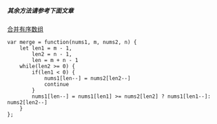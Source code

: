 <!--
 * @Author: nanyang.yang
 * @Date: 2020-06-30 11:02:28
 * @LastEditors: nanyang.yang
 * @LastEditTime: 2021-02-12 18:34:02
 * @Descripttion: 
-->
##### 其余方法请参考下面文章

[合并有序数组](https://github.com/sisterAn/JavaScript-Algorithms/issues/3)

```
var merge = function(nums1, m, nums2, n) {
    let len1 = m - 1,
        len2 = n - 1,
        len = m + n - 1
    while(len2 >= 0) {
        if(len1 < 0) {
            nums1[len--] = nums2[len2--]
            continue
        }
        nums1[len--] = nums1[len1] >= nums2[len2] ? nums1[len1--]: nums2[len2--]
    }
};
```